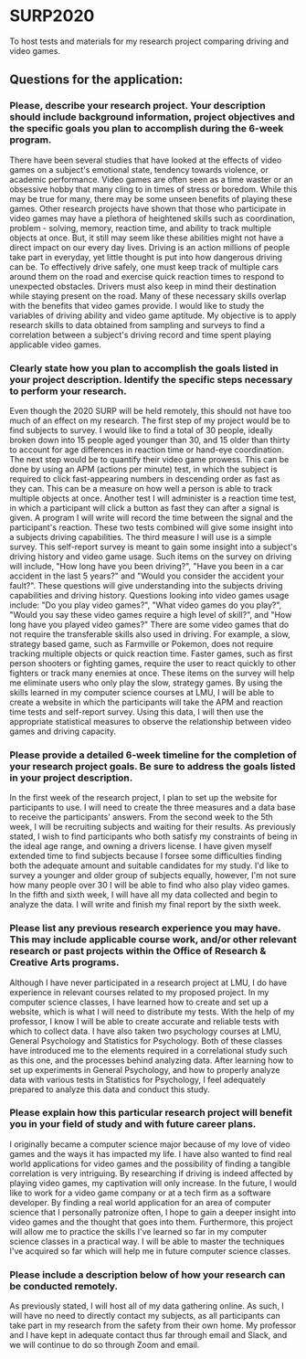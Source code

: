 # SURP2020
To host tests and materials for my research project comparing driving and video games.

## Questions for the application:
### Please, describe your research project. Your description should include background information, project objectives and the specific goals you plan to accomplish during the 6-week program.


There have been several studies that have looked at the effects of video games on a subject's emotional state, tendency towards violence, or academic performance. Video games are often seen as a time waster or an obsessive hobby that many cling to in times of stress or boredom. While this may be true for many, there may be some unseen benefits of playing these games. Other research projects have shown that those who participate in video games may have a plethora of heightened skills such as coordination, problem - solving, memory, reaction time, and ability to track multiple objects at once. But, it still may seem like these abilities might not have a direct impact on our every day lives. 
Driving is an action millions of people take part in everyday, yet little thought is put into how dangerous driving can be. To effectively drive safely, one must keep track of multiple cars around them on the road and exercise quick reaction times to respond to unexpected obstacles. Drivers must also keep in mind their destination while staying present on the road. Many of these necessary skills overlap with the benefits that video games provide. I would like to study the variables of driving ability and video game aptitude. My objective is to apply research skills to data obtained from sampling and surveys to find a correlation between a subject's driving record and time spent playing applicable video games. 
### Clearly state how you plan to accomplish the goals listed in your project description. Identify the specific steps necessary to perform your research.


Even though the 2020 SURP will be held remotely, this should not have too much of an effect on my research. The first step of my project would be to find subjects to survey. I would like to find a total of 30 people, ideally broken down into 15 people aged younger than 30, and 15 older than thirty to account for age differences in reaction time or hand-eye coordination.
The next step would be to quantify their video game prowess. This can be done by using an APM (actions per minute) test, in which the subject is required to click fast-appearing numbers in descending order as fast as they can. This can be a measure on how well a person is able to track multiple objects at once. Another test I will administer is a reaction time test, in which a participant will click a button as fast they can after a signal is given. A program I will write will record the time between the signal and the participant's reaction. These two tests combined will give some insight into a subjects driving capabilities.
The third measure I will use is a simple survey. This self-report survey is meant to gain some insight into a subject's driving history and video game usage. Such items on the survey on driving will include, "How long have you been driving?", "Have you been in a car accident in the last 5 years?" and "Would you consider the accident your fault?". These questions will give understanding into the subjects driving capabilities and driving history. Questions looking into video games usage include: "Do you play video games?", "What video games do you play?", "Would you say these video games require a high level of skill?", and "How long have you played video games?" There are some video games that do not require the transferable skills also used in driving. For example, a slow, strategy based game, such as Farmville or Pokemon, does not require tracking multiple objects or quick reaction time. Faster games, such as first person shooters or fighting games, require the user to react quickly to other fighters or track many enemies at once. These items on the survey will help me eliminate users who only play the slow, strategy games. By using the skills learned in my computer science courses at LMU, I will be able to create a website in which the participants will take the APM and reaction time tests and self-report survey. Using this data, I will then use the appropriate statistical measures to observe the relationship between video games and driving capacity. 
### Please provide a detailed 6-week timeline for the completion of your research project goals. Be sure to address the goals listed in your project description.


In the first week of the research project, I plan to set up the website for participants to use. I will need to create the three measures and a data base to receive the participants' answers. From the second week to the 5th week, I will be recruiting subjects and waiting for their results. As previously stated, I wish to find participants who both satisfy my constraints of being in the ideal age range, and owning a drivers license. I have given myself extended time to find subjects because I forsee some difficulties finding both the adequate amount and suitable candidates for my study. I'd like to survey a younger and older group of subjects equally, however, I'm not sure how many people over 30 I will be able to find who also play video games. In the fifth and sixth week, I will have all my data collected and begin to analyze the data. I will write and finish my final report by the sixth week. 
### Please list any previous research experience you may have. This may include applicable course work, and/or other relevant research or past projects within the Office of Research & Creative Arts programs.


Although I have never participated in a research project at LMU, I do have experience in relevant courses related to my proposed project. In my computer science classes, I have learned how to create and set up a website, which is what I will need to distribute my tests. With the help of my professor, I know I will be able to create accurate and reliable tests with which to collect data. I have also taken two psychology courses at LMU, General Psychology and Statistics for Psychology. Both of these classes have introduced me to the elements required in a correlational study such as this one, and the processes behind analyzing data. After learning how to set up experiments in General Psychology, and how to properly analyze data with various tests in Statistics for Psychology, I feel adequately prepared to analyze this data and conduct this study.
### Please explain how this particular research project will benefit you in your field of study and with future career plans.


I originally became a computer science major because of my love of video games and the ways it has impacted my life. I have also wanted to find real world applications for video games and the possibility of finding a tangible correlation is very intriguing. By researching if driving is indeed affected by playing video games, my captivation will only increase. In the future, I would like to work for a video game company or at a tech firm as a software developer. By finding a real world application for an area of computer science that I personally patronize often, I hope to gain a deeper insight into video games and the thought that goes into them. Furthermore, this project will allow me to practice the skills I've learned so far in my computer science classes in a practical way. I will be able to master the techniques I've acquired so far which will help me in future computer science classes. 
### Please include a description below of how your research can be conducted remotely.


As previously stated, I will host all of my data gathering online. As such, I will have no need to directly contact my subjects, as all participants can take part in my research from the safety from their own home. My professor and I have kept in adequate contact thus far through email and Slack, and we will continue to do so through Zoom and email. 

